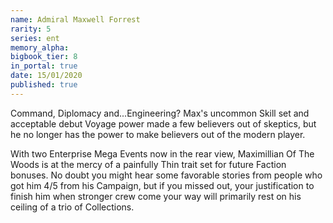 ```yaml
---
name: Admiral Maxwell Forrest
rarity: 5
series: ent
memory_alpha:
bigbook_tier: 8
in_portal: true
date: 15/01/2020
published: true
---
```


Command, Diplomacy and...Engineering? Max's uncommon Skill set and acceptable debut Voyage power made a few believers out of skeptics, but he no longer has the power to make believers out of the modern player.

With two Enterprise Mega Events now in the rear view, Maximillian Of The Woods is at the mercy of a painfully Thin trait set for future Faction bonuses. No doubt you might hear some favorable stories from people who got him 4/5 from his Campaign, but if you missed out, your justification to finish him when stronger crew come your way will primarily rest on his ceiling of a trio of Collections.
